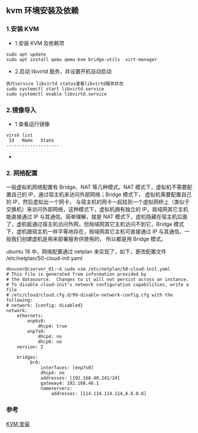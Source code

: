 ## kvm 环境安装及依赖

### 1.安装 KVM

- 1.安装 KVM 及依赖项

```
sudo apt update
sudo apt install qemu qemu-kvm bridge-utils  virt-manager
```

- 2.启动 libvirtd 服务，并设置开机自动启动

```
执行service libvirtd status查看libvirtd服务状态
sudo systemctl start libvirtd.service
sudo systemctl enable libvirtd.service
```

### 2.镜像导入

- 1.查看运行镜像

```
virsh list
 Id   Name   State
--------------------
```

-

### 2. 网络配置

一般虚拟机网络配置有 Bridge、NAT 等几种模式。NAT 模式下，虚拟机不需要配置自己的 IP，通过宿主机来访问外部网络；Bridge 模式下，
虚拟机需要配置自己的 IP，然后虚拟出一个网卡， 与宿主机的网卡一起挂到一个虚拟网桥上（类似于交换机）来访问外部网络，这种模式下，虚拟机拥有独立的 IP，局域网其它主机能直接通过 IP 与其通信。简单理解，就是 NAT 模式下，虚机隐藏在宿主机后面了，虚机能通过宿主机访问外网，但局域网其它主机访问不到它，Bridge 模式下，虚机跟宿主机一样平等地存在，局域网其它主机可直接通过 IP 与其通信。一般我们创建虚机是用来部署服务供使用的， 所以都是用 Bridge 模式。

ubuntu 18 中，网络配置通过 netplan 来实现了，如下，更改配置文件 /etc/netplan/50-cloud-init.yaml

```
devuser@cserver_01:~$ sudo vim /etc/netplan/50-cloud-init.yaml
# This file is generated from information provided by
# the datasource.  Changes to it will not persist across an instance.
# To disable cloud-init's network configuration capabilities, write a file
# /etc/cloud/cloud.cfg.d/99-disable-network-config.cfg with the following:
# network: {config: disabled}
network:
    ethernets:
        enp6s0:
            dhcp4: true
        enp7s0:
            dhcp4: no
            dhcp6: no
    version: 2

    bridges:
         br0:
             interfaces: [enp7s0]
             dhcp4: no
             addresses: [192.168.40.241/24]
             gateway4: 192.168.40.1
             nameservers:
                 addresses: [114.114.114.114,8.8.8.8]
```

### 参考

[KVM 安装](https://www.cnblogs.com/spec-dog/p/11178181.html)
